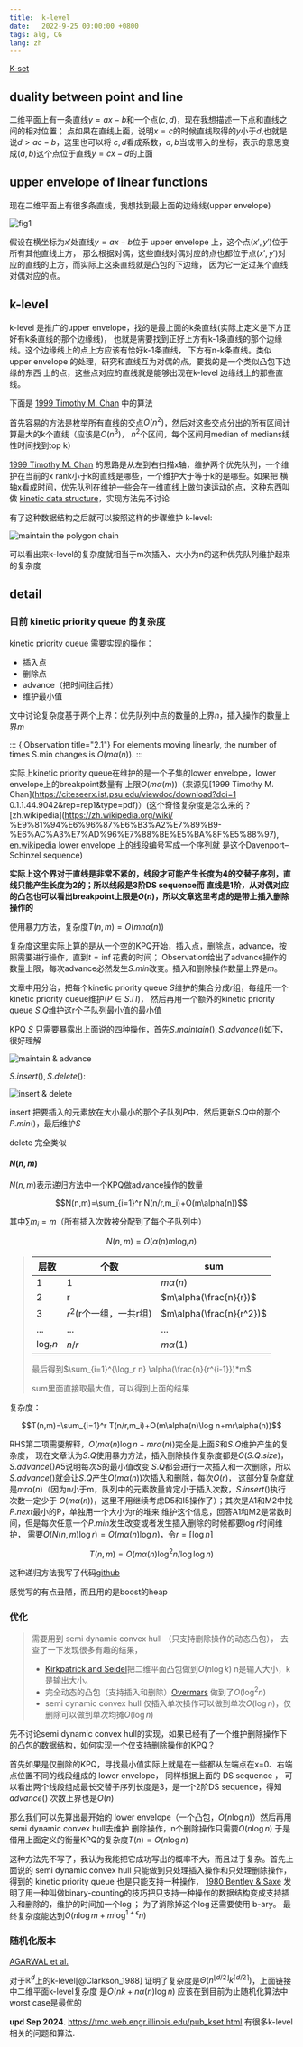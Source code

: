 ```yaml
---
title:  k-level
date:   2022-9-25 00:00:00 +0800
tags: alg, CG
lang: zh
---
```


[K-set](https://en.wikipedia.org/wiki/K-set_(geometry))

## duality between point and line

二维平面上有一条直线$y=ax-b$和一个点$(c,d)$，现在我想描述一下点和直线之间的相对位置；
点如果在直线上面，说明$x=c$的时候直线取得的$y$小于$d$,也就是说$d>ac-b$，这里也可以将
$c,d$看成系数，$a,b$当成带入的坐标，表示的意思变成$(a,b)$这个点位于直线$y=cx-d$的上面

## upper envelope of linear functions

现在二维平面上有很多条直线，我想找到最上面的边缘线(upper envelope)

![fig1](/images/k-level/fig1.svg)

假设在横坐标为$x'$处直线$y=ax-b$位于 upper envelope 上，这个点$(x',y')$位于所有其他直线上方，
那么根据对偶，这些直线对偶对应的点也都位于点$(x',y')$对应的直线的上方，而实际上这条直线就是凸包的下边缘，
因为它一定过某个直线对偶对应的点。

## k-level

k-level 是推广的upper envelope，找的是最上面的k条直线(实际上定义是下方正好有k条直线的那个边缘线)，
也就是需要找到正好上方有k-1条直线的那个边缘线。这个边缘线上的点上方应该有恰好k-1条直线，
下方有n-k条直线。类似upper envelope 的处理，研究和直线互为对偶的点。要找的是一个类似凸包下边缘的东西
上的点，这些点对应的直线就是能够出现在k-level 边缘线上的那些直线。

下面是
[1999 Timothy M. Chan](https://citeseerx.ist.psu.edu/viewdoc/download?doi=10.1.1.44.9042&rep=rep1&type=pdf)
中的算法

首先容易的方法是枚举所有直线的交点$O(n^2)$，然后对这些交点分出的所有区间计算最大的k个直线（应该是$O(n^3)$，
$n^2$个区间，每个区间用median of medians线性时间找到top k）

[1999 Timothy M. Chan](https://citeseerx.ist.psu.edu/viewdoc/download?doi=10.1.1.44.9042&rep=rep1&type=pdf)
的思路是从左到右扫描x轴，维护两个优先队列，一个维护在当前的x rank小于k的直线是哪些，一个维护大于等于k的是哪些。如果把
横轴x看成时间，优先队列在维护一些会在一维直线上做匀速运动的点，这种东西叫做
[kinetic data structure](https://en.wikipedia.org/wiki/Kinetic_data_structure)，实现方法先不讨论

有了这种数据结构之后就可以按照这样的步骤维护 k-level:

![maintain the polygon chain](/images/k-level/fig2.jpg)

可以看出来k-level的复杂度就相当于m次插入、大小为n的这种优先队列维护起来的复杂度
## detail

### 目前 kinetic priority queue 的复杂度

kinetic priority queue 需要实现的操作：
- 插入点
- 删除点
- advance（把时间往后推）
- 维护最小值

文中讨论复杂度基于两个上界：优先队列中点的数量的上界$n$，插入操作的数量上界$m$

::: {.Observation title="2.1"}
For elements moving linearly, the number of times S.min changes is $O(m\alpha(n))$.
:::

实际上kinetic priority queue在维护的是一个子集的lower envelope，lower envelope上的breakpoint数量有
上限$O(m\alpha(m))$（来源见[1999 Timothy M. Chan](https://citeseerx.ist.psu.edu/viewdoc/download?doi=1
0.1.1.44.9042&rep=rep1&type=pdf)）(这个奇怪复杂度是怎么来的？[zh.wikipedia](https://zh.wikipedia.org/wiki/
%E9%81%94%E6%96%87%E6%B3%A2%E7%89%B9-%E6%AC%A3%E7%AD%96%E7%88%BE%E5%BA%8F%E5%88%97), [en.wikipedia](
https://en.wikipedia.org/wiki/Davenport%E2%80%93Schinzel_sequence) lower envelope 上的线段编号写成一个序列就
是这个Davenport–Schinzel sequence)

**实际上这个界对于直线是非常不紧的，线段才可能产生长度为4的交替子序列，直线只能产生长度为2的；所以线段是3阶DS sequence而
直线是1阶，从对偶对应的凸包也可以看出breakpoint上限是$O(n)$，所以文章这里考虑的是带上插入删除操作的**

<!-- *先考虑直接做这些操作的复杂度，我感觉插入删除操作比较少，推时间比较多。求lower envelope相当于凸包$O(n\log n)$，插入
删除主要影响advance操作，我觉得需要维护每个直线下一次出现交点是什么时候，这个东西可以用$O(n^2)$时间预处理；
或者说把整个kpq当成一个有序数组，按照在当前时间（横坐标）下的值（纵坐标）排序，advance只会交换其中
两个元素的位置，插入删除会影响插入位置和相邻位置的交点时间，这样貌似插入删除$O(n)$其他操作$O(1)$?* -->

使用暴力方法，复杂度$T(n,m)=O(mn\alpha(n))$

复杂度这里实际上算的是从一个空的KPQ开始，插入点，删除点，advance，按照需要进行操作，直到$t=\inf$花费的时间；
Observation给出了advance操作的数量上限，每次advance必然发生$S.min$改变。插入和删除操作数量上界是$m$。

文章中用分治，把每个kinetic priority queue $S$维护的集合分成$r$组，每组用一个kinetic priority queue维护($P\in S.\Pi$)，
然后再用一个额外的kinetic priority queue $S.Q$维护这r个子队列最小值的最小值

KPQ $S$ 只需要暴露出上面说的四种操作，首先$S.maintain(),S.advance()$如下，很好理解

![maintain & advance](/images/k-level/fig3.jpg)

$S.insert(),S.delete()$:

![insert & delete](/images/k-level/fig4.jpg)

insert 把要插入的元素放在大小最小的那个子队列$P$中，然后更新$S.Q$中的那个$P.min()$，最后维护$S$

delete 完全类似

#### $N(n,m)$

$N(n,m)$表示递归方法中一个KPQ做advance操作的数量

$$N(n,m)=\sum_{i=1}^r  N(n/r,m_i)+O(m\alpha(n))$$

其中$\sum m_i=m$（所有插入次数被分配到了每个子队列中）

$$N(n,m)=O(\alpha(n) m\log_r n)$$


> |  层数  | 个数  | sum  |
> |  ----  | ----  | ----  |
> | 1  | 1 | $m\alpha(n)$ |
> | 2  | r | $m\alpha(\frac{n}{r})$ |
> | 3  | $r^2$(r个一组，一共r组) | $m\alpha(\frac{n}{r^2})$ |
> |...|...|...|
> | $\log_r n$  | $n/r$ | $m\alpha(1)$ |
> 
> 最后得到$\sum_{i=1}^{\log_r n} \alpha(\frac{n}{r^{i-1}})*m$
> 
> sum里面直接取最大值，可以得到上面的结果

复杂度：

$$T(n,m)=\sum_{i=1}^r  T(n/r,m_i)+O(m\alpha(n)\log n+mr\alpha(n))$$

RHS第二项需要解释，$O(m\alpha(n)\log n+mr\alpha(n))$完全是上面$S$和$S.Q$维护产生的复杂度，
现在文章认为$S.Q$使用暴力方法，插入删除操作复杂度都是$O(S.Q.size)$，$S.advance()$A5说明每次$S$的最小值改变
$S.Q$都会进行一次插入和一次删除，所以$S.advance()$就会让$S.Q$产生$O(m\alpha(n))$次插入和删除，每次$O(r)$，
这部分复杂度就是$mr\alpha(n)$（因为n小于m，队列中的元素数量肯定小于插入次数，$S.insert()$执行次数一定少于
$O(m\alpha(n))$，这里不用继续考虑D5和I5操作了）；其次是A1和M2中找$P.next$最小的P，单独用一个大小为r的堆来
维护这个信息，回答A1和M2是常数时间，但是每次任意一个$P.min$发生改变或者发生插入删除的时候都要$\log r$时间维护，
需要$O(N(n,m)\log r)=O(m\alpha(n)\log n)$，令$r=\lceil \log n\rceil$

$$T(n,m)=O(m\alpha(n)\log^2 n/\log \log n)$$

这种递归方法我写了代码[github](https://github.com/congyu711/k-level)

感觉写的有点丑陋，而且用的是boost的heap

### 优化

> 需要用到 semi dynamic convex hull （只支持删除操作的动态凸包）， 去查了一下发现很多有趣的结果，
> - [Kirkpatrick and Seidel](https://www.cs.princeton.edu/~chazelle/temp/451/451-2019/KirkSeidel.pdf)把二维平面凸包做到$O(n\log k)$ n是输入大小，k是输出大小。
> - 完全动态的凸包（支持插入和删除）[Overmars](https://www.sciencedirect.com/science/article/pii/002200008190012X) 做到了$O(\log^2 n)$
> - semi dynamic convex hull 仅插入单次操作可以做到单次$O(\log n)$，仅删除可以做到单次均摊$O(\log n)$

先不讨论semi dynamic convex hull的实现，如果已经有了一个维护删除操作下的凸包的数据结构，如何实现一个仅支持删除操作的KPQ？

首先如果是仅删除的KPQ，寻找最小值实际上就是在一些都从左端点在x=0、右端点位置不同的线段组成的 lower envelope，
同样根据上面的 DS sequence ， 可以看出两个线段组成最长交替子序列长度是3，是一个2阶DS sequence，得知$advance()$
次数上界也是$O(n)$

那么我们可以先算出最开始的 lower envelope（一个凸包，$O(n\log n)$）然后再用semi dynamic convex hull去维护
删除操作，n个删除操作只需要$O(n\log n)$ 于是借用上面定义的衡量KPQ的复杂度$T(n)=O(n\log n)$

这种方法先不写了，我认为我能把它成功写出的概率不大，而且过于复杂。首先上面说的 semi dynamic convex hull 只能做到只处理插入操作和只处理删除操作，
得到的 kinetic priority queue 也是只能支持一种操作，
[1980 Bentley & Saxe](https://www.sciencedirect.com/science/article/abs/pii/0196677480900152) 
发明了用一种叫做binary-counting的技巧把只支持一种操作的数据结构变成支持插入和删除的，维护的时间加一个$\log$；
为了消除掉这个$\log$还需要使用 b-ary。
最终复杂度能达到$O(n\log m+m\log^{1+\epsilon}n)$

### 随机化版本

[AGARWAL et al.](https://users.cs.duke.edu/~pankaj/publications/papers/k-vor.pdf)

对于$\mathbb{R}^d$上的k-level[@Clarkson_1988]
证明了复杂度是$\Theta(n^{\lfloor d/2 \rfloor}k^{\lceil d/2 \rceil})$，上面链接中二维平面k-level复杂度
是$O(nk + n\alpha(n) \log n )$ 应该在到目前为止随机化算法中worst case是最优的

**upd Sep 2024**. <https://tmc.web.engr.illinois.edu/pub_kset.html> 有很多k-level相关的问题和算法.